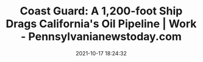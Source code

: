 ---
"title": "Coast Guard: A 1,200-foot Ship Drags California's Oil Pipeline | Work - Pennsylvanianewstoday.com"
"date": "2021-10-17 18:24:32"
"feed_name": "GOOGLENEWSDRILLING"
"feed_website": "https://news.google.com/search?q=drilling%2Bincident&hl=en-US&gl=US&ceid=US:en"
"feed_rss": "https://news.google.com/rss/search?q=drilling%2Bincident&hl=en-US&gl=US&ceid=US:en"
"link": "https://pennsylvanianewstoday.com/coast-guard-a-1200-foot-ship-drags-californias-oil-pipeline-work/248271/"
"source": "{'href': 'https://pennsylvanianewstoday.com', 'title': 'Pennsylvanianewstoday.com'}"
"file": "_posts/2021-1-1-4cb73941829eaf2c0b7d6bfce6cb578610db4e55.md"
"accident": "1"
"drilling": "1"
"represented_by": "0"
"dead": "0"
"injured": "0"
"arrested": "0"
"place": "unknown place"
"where": "unknown site"
"causes": "unknown"
"place_uri": "unknown place"
---